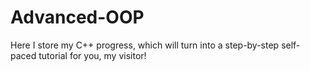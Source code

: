 # Advanced-OOP
Here I store my C++ progress, which will turn into a step-by-step self-paced tutorial for you, my visitor!

